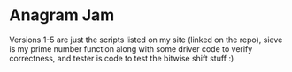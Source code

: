 # Anagram Jam

Versions 1-5 are just the scripts listed on my site (linked on the repo), sieve is my prime number function along with some driver code to verify correctness, and tester is code to test the bitwise shift stuff :)
